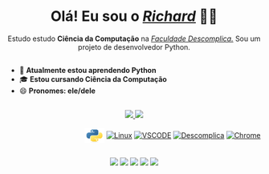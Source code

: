 <div>
  <h1 align="center">Olá! Eu sou o <a href="https://beacons.ai/richardneri"><i>Richard</i></a> 👋😄</h1>
  <p align="center">Estudo estudo <b>Ciência da Computação</b> na <a href="https://descomplica.com.br/faculdade/"><i>Faculdade Descomplica.</i></a> Sou um projeto de desenvolvedor Python.
</div>

##

- 🌱 **Atualmente estou aprendendo Python**
- 🎓 **Estou cursando Ciência da Computação**
- 😄 **Pronomes: ele/dele**

##

<div align="center">
  <a href="https://beacons.ai/richardneri">
  <img height="170em" src="https://github-readme-stats.vercel.app/api?username=jsnery&show_icons=true&theme=github_dark&include_all_commits=true&count_private=true"/>
  <img height="170em" src="https://github-readme-stats.vercel.app/api/top-langs/?username=jsnery&langs_count=5&theme=github_dark"/>
</div>
  
<div style="display: inline_block" align="right"><br>
  <a href="#"><img align="center" alt="Python" height="30" width="40" src="https://raw.githubusercontent.com/devicons/devicon/master/icons/python/python-original.svg"></a>
  <a href="#"><img align="center" alt="Linux" height="30" width="30" src="https://preview.redd.it/pj6ak7gt81f71.png?width=640&crop=smart&auto=webp&s=5423c7ea8953a8e03fbf4faae256963df22b2ff3"></a>
  <a href="#"><img align="center" alt="VSCODE" height="30" width="40" src="https://cdn.jsdelivr.net/gh/devicons/devicon/icons/vscode/vscode-original.svg"></a>
  <a href="#"><img align="center" alt="Descomplica" height="30" width="30" src="https://theme.zdassets.com/theme_assets/147534/cf3e550bb9f168d26d91ee0ed5dc8e11e62dc74d.png"></a>
  <a href="#"><img align="center" alt="Chrome" height="30" width="40" src="https://cdn.jsdelivr.net/gh/devicons/devicon/icons/chrome/chrome-original.svg"></a>
</div>

##

<div align="center"> 
  <a href="https://www.youtube.com/channel/UCP3ya8T27U4nDKAsDh_Z7RQ" target="_blank"><img src="https://img.shields.io/badge/YouTube-FF0000?style=for-the-badge&logo=youtube&logoColor=white" target="_blank"></a>
  <a href="https://instagram.com/richard_neri" target="_blank"><img src="https://img.shields.io/badge/-Instagram-%23E4405F?style=for-the-badge&logo=instagram&logoColor=white" target="_blank"></a>
  <a href="https://twitter.com/richard_nerii" target="_blank"><img src="https://img.shields.io/badge/Twitter-1DA1F2?style=for-the-badge&logo=twitter&logoColor=white" target="_blank"></a>
  <a href = "mailto:richardmatq@gmail.com"><img src="https://img.shields.io/badge/-Gmail-%23333?style=for-the-badge&logo=gmail&logoColor=white" target="_blank"></a>
  <a href="https://www.linkedin.com/in/richardneri" target="_blank"><img src="https://img.shields.io/badge/-LinkedIn-%230077B5?style=for-the-badge&logo=linkedin&logoColor=white" target="_blank"></a> 
</div>



<!--
**jsnery/jsnery** is a ✨ _special_ ✨ repository because its `README.md` (this file) appears on your GitHub profile.

Here are some ideas to get you started:

- 🔭 I’m currently working on ...
- 🌱 I’m currently learning ...
- 👯 I’m looking to collaborate on ...
- 🤔 I’m looking for help with ...
- 💬 Ask me about ...
- 📫 How to reach me: ...
- 😄 Pronouns: ...
- ⚡ Fun fact: ...
-->
